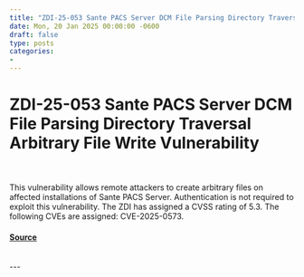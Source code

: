 ```yaml
---
title: "ZDI-25-053 Sante PACS Server DCM File Parsing Directory Traversal Arbitrary File Write Vulnerability"
date: Mon, 20 Jan 2025 00:00:00 -0600
draft: false
type: posts
categories: 
- 
---
```

# ZDI-25-053 Sante PACS Server DCM File Parsing Directory Traversal Arbitrary File Write Vulnerability

<br/>

<br/>
This vulnerability allows remote attackers to create arbitrary files on affected installations of Sante PACS Server. Authentication is not required to exploit this vulnerability. The ZDI has assigned a CVSS rating of 5.3. The following CVEs are assigned: CVE-2025-0573.

#### [Source](http://www.zerodayinitiative.com/advisories/ZDI-25-053/)

<br/>
---
